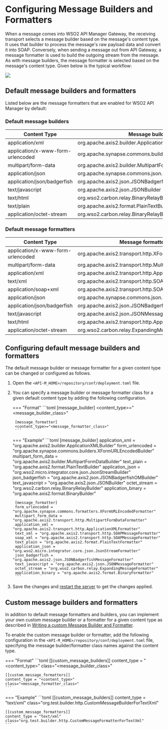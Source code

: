 # Configuring Message Builders and Formatters

When a message comes into WSO2 API Manager Gateway, the receiving transport selects a message builder based on the message's content type. It uses that builder to process the message's raw payload data and convert it into SOAP. Conversely, when sending a message out from API Gateway, a message formatter is used to build the outgoing stream from the message. As with message builders, the message formatter is selected based on the message's content type. Given below is the typical workflow:

  [![]({{base_path}}/assets/img/setup-and-install/message-builders-formatters.png)]({{base_path}}/assets/img/setup-and-install/message-builders-formatters.png)
  
## Default message builders and formatters
Listed below are the message formatters that are enabled for WSO2 API Manager by default:

### Default message builders

<table>
<thead>
<tr class="header">
<th><b>Content Type</b></th>
<th><b>Message builder class</b></th>
</tr>
</thead>
<tbody>
<tr>
<td>application/xml</td>
<td>org.apache.axis2.builder.ApplicationXMLBuilder</td>
</tr>
<tr>
<td>application/x-www-form-urlencoded</td>
<td>org.apache.synapse.commons.builders.XFormURLEncodedBuilder</td>
</tr>
<tr>
<td>multipart/form-data</td>
<td>org.apache.axis2.builder.MultipartFormDataBuilder</td>
</tr>
<tr>
<td>application/json</td>
<td>org.apache.synapse.commons.json.JsonStreamBuilder</td>
</tr>
<tr>
<td>application/json/badgerfish</td>
<td>org.apache.axis2.json.JSONBadgerfishOMBuilder</td>
</tr>
<tr>
<td>text/javascript</td>
<td>org.apache.axis2.json.JSONBuilder</td>
</tr>
<tr>
<td>text/html</td>
<td>org.wso2.carbon.relay.BinaryRelayBuilder</td>
</tr>
<tr>
<td>text/plain</td>
<td>org.apache.axis2.format.PlainTextBuilder</td>
</tr>
<tr>
<td>application/octet-stream</td>
<td>org.wso2.carbon.relay.BinaryRelayBuilder</td>
</tr>
</tbody>
</table>

### Default message formatters

<table>
<thead>
<tr class="header">
<th><b>Content Type</b></th>
<th><b>Message formatter class</b></th>
</tr>
</thead>
<tbody>
<tr>
<td>application/x-www-form-urlencoded</td>
<td>org.apache.axis2.transport.http.XFormURLEncodedFormatter</td>
</tr>
<tr>
<td>multipart/form-data</td>
<td>org.apache.axis2.transport.http.MultipartFormDataFormatter</td>
</tr>
<tr>
<td>application/xml</td>
<td>org.apache.axis2.transport.http.ApplicationXMLFormatter</td>
</tr>
<tr>
<td>text/xml</td>
<td>org.apache.axis2.transport.http.SOAPMessageFormatter</td>
</tr>
<tr>
<td>application/soap+xml</td>
<td>org.apache.axis2.transport.http.SOAPMessageFormatter</td>
</tr>
<tr>
<td>application/json</td>
<td>org.apache.synapse.commons.json.JsonStreamFormatter</td>
</tr>
<tr>
<td>application/json/badgerfish</td>
<td>org.apache.axis2.json.JSONBadgerfishMessageFormatter</td>
</tr>
<tr>
<td>text/javascript</td>
<td>org.apache.axis2.json.JSONMessageFormatter</td>
</tr>
<tr>
<td>text/html</td>
<td>org.apache.axis2.transport.http.ApplicationXMLFormatter</td>
</tr>
<tr>
<td>application/octet-stream</td>
<td>org.wso2.carbon.relay.ExpandingMessageFormatter</td>
</tr>
</tbody>
</table>

## Configuring default message builders and formatters

The default message builder or message formatter for a given content type can be changed or configured as follows.

1. Open the `<API-M_HOME>/repository/conf/deployment.toml` file.

2. You can specify a message builder or message formatter class for a given default content type by adding the following configuration.

    === "Format"
        ```toml
        [message_builder]
        <content_type>="<message_builder_class>"
        
        [message_formatter]
        <content_type>="<message_formatter_class>"    
        ```
    
    === "Example"
        ```toml
        [message_builder]
        application_xml = "org.apache.axis2.builder.ApplicationXMLBuilder"
        form_urlencoded = "org.apache.synapse.commons.builders.XFormURLEncodedBuilder"
        multipart_form_data = "org.apache.axis2.builder.MultipartFormDataBuilder"
        text_plain = "org.apache.axis2.format.PlainTextBuilder"
        application_json = "org.wso2.micro.integrator.core.json.JsonStreamBuilder"
        json_badgerfish = "org.apache.axis2.json.JSONBadgerfishOMBuilder"
        text_javascript = "org.apache.axis2.json.JSONBuilder"
        octet_stream = "org.wso2.carbon.relay.BinaryRelayBuilder"
        application_binary = "org.apache.axis2.format.BinaryBuilder"
        
        [message_formatter]
        form_urlencoded = "org.apache.synapse.commons.formatters.XFormURLEncodedFormatter"
        multipart_form_data = "org.apache.axis2.transport.http.MultipartFormDataFormatter"
        application_xml = "org.apache.axis2.transport.http.ApplicationXMLFormatter"
        text_xml = "org.apache.axis2.transport.http.SOAPMessageFormatter"
        soap_xml = "org.apache.axis2.transport.http.SOAPMessageFormatter"
        text_plain = "org.apache.axis2.format.PlainTextFormatter"
        application_json = "org.wso2.micro.integrator.core.json.JsonStreamFormatter"
        json_badgerfish = "org.apache.axis2.json.JSONBadgerfishMessageFormatter"
        text_javascript = "org.apache.axis2.json.JSONMessageFormatter"
        octet_stream = "org.wso2.carbon.relay.ExpandingMessageFormatter"
        application_binary = "org.apache.axis2.format.BinaryFormatter"
        ```

3. Save the changes and [restart the server]({{base_path}}/install-and-setup/install/installing-the-product/running-the-api-m/#starting-the-server) to get the changes applied.


## Custom message builders and formatters

In addition to default message formatters and builders, you can implement your own custom message builder or a formatter for a given content type as described in [Writing a custom Message Builder and Formatter](https://ei.docs.wso2.com/en/latest/micro-integrator/setup/message_builders_formatters/message-builders-and-formatters/#writing-a-custom-message-builder-and-formatter).

To enable the custom message builder or formatter, add the following configuration in the `<API-M_HOME>/repository/conf/deployment.toml` file, specifying the message builder/formatter class names against the content type.

=== "Format"
    ```toml
    [[custom_message_builders]]
    content_type = "<content_type>"
    class="<message_builder_class>"

    [[custom_message_formatters]]
    content_type = "<content_type>"
    class="<message_formatter_class>"
    ```

=== "Example"
    ```toml
    [[custom_message_builders]]
    content_type = "text/xml"
    class="org.test.builder.http.CustomMessageBuilderForTextXml"

    [[custom_message_formatters]]
    content_type = "text/xml"
    class="org.test.builder.http.CustomMessageFormatterForTextXml"
    ```
